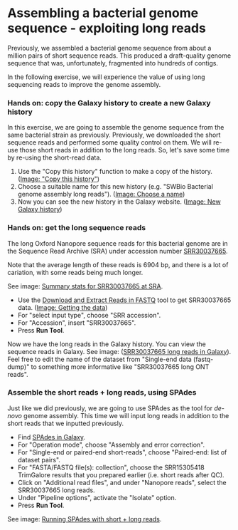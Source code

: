 # Assembling a bacterial genome sequence - exploiting long reads

Previously, we assembled a bacterial genome sequence from about a million pairs of short sequence reads.
This produced a draft-quality genome sequence that was, unfortunately, fragmented into hundreds of contigs.

In the following exercise, we will experience the value of using long sequencing reads to improve the genome assembly.


### Hands on: copy the Galaxy history to create a new Galaxy history

In this exercise, we are going to assemble the genome sequence from the same bacterial strain as previously. 
Previously, we downloaded the short sequence reads and performed some quality control on them. We will re-use those
short reads in addition to the long reads. So, let's save some time by re-using the short-read data.

1. Use the "Copy this history" function to make a copy of the history. ([Image: "Copy this history"](<assembly/Screenshot 2025-10-02 at 09.56.25.png>))
2. Choose a suitable name for this new history (e.g. "SWBio Bacterial genome assembly long reads"). ([Image: Choose a name](<assembly/Screenshot 2025-10-02 at 16.20.41.png>))
3. Now you can see the new history in the Galaxy website. ([Image: New Galaxy history](<assembly/Screenshot 2025-10-02 at 16.21.12.png>))

### Hands on: get the long sequence reads

The long Oxford Nanopore sequence reads for this bacterial genome are in the Sequence Read Archive (SRA)
under accession number [SRR30037665](https://trace.ncbi.nlm.nih.gov/Traces/?view=run_browser&acc=SRR30037665&display=metadata).

Note that the average length of these reads is 6904 bp, and there is a lot of cariation, with some reads being much longer.

See image: [Summary stats for SRR30037665 at SRA](<assembly/Screenshot 2025-10-02 at 16.47.47.png>).


- Use the [Download and Extract Reads in FASTQ](https://usegalaxy.eu/?tool_id=toolshed.g2.bx.psu.edu%2Frepos%2Fiuc%2Fsra_tools%2Ffastq_dump%2F3.1.1%2Bgalaxy1&version=latest) tool to get SRR30037665 data. ([Image: Getting the data](<assembly/Screenshot 2025-10-02 at 16.22.11.png>))
- For "select input type", choose "SRR accession".
- For "Accession", insert "SRR30037665".
- Press **Run Tool**.

Now we have the long reads in the Galaxy history. You can view the sequence reads in Galaxy.
See image: ([SRR30037665 long reads in Galaxy](<assembly/Screenshot 2025-10-02 at 16.52.51.png>)). Feel free to edit the name of the dataset from "Single-end data (fastq-dump)" to something more informative like "SRR30037665 long ONT reads".

### Assemble the short reads + long reads, using SPAdes

Just like we did previously, we are going to use SPAdes as the tool for _de-novo_ genome assembly. This time we will input long reads in addition to the short reads that we inputted previously.

- Find [SPAdes in Galaxy](https://usegalaxy.eu/?tool_id=toolshed.g2.bx.psu.edu%2Frepos%2Fnml%2Fspades%2Fspades%2F4.2.0%2Bgalaxy0&version=latest).
- For "Operation mode", choose "Assembly and error correction".
- For "Single-end or paired-end short-reads", choose "Paired-end: list of dataset pairs".
- For "FASTA/FASTQ file(s): collection", choose the SRR15305418 TrimGalore results that you prepared earlier (i.e. short reads after QC).
- Click on "Additional read files", and under "Nanopore reads", select the SRR30037665 long reads.
- Under "Pipeline options", activate the "Isolate" option.
- Press **Run Tool**.

See image: [Running SPAdes with short + long reads](<assembly/Screenshot 2025-10-02 at 17.07.58.png>).

  





